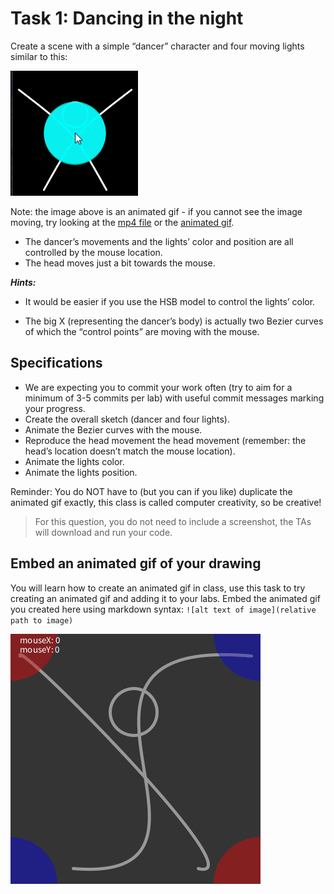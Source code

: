 # Task 1: Dancing in the night

Create a scene with a simple “dancer” character and four moving lights similar to this:

![](../../images/dancer.gif)

Note: the image above is an animated gif - if you cannot see the image moving, try looking at the [mp4 file](../../images/dancer.mp4) or the [animated gif](../../images/dancer.gif).

- The dancer’s movements and the lights’ color and position are all controlled by the mouse location.
- The head moves just a bit towards the mouse.

***Hints:*** 
- It would be easier if you use the HSB model to control the lights’ color.

- The big X (representing the dancer’s body) is actually two Bezier curves of which the “control points” are moving with the mouse.

## Specifications

- We are expecting you to commit your work often (try to aim for a minimum of 3-5 commits per lab) with useful commit messages marking your progress.
- Create the overall sketch (dancer and four lights).
- Animate the Bezier curves with the mouse.
- Reproduce the head movement the head movement (remember: the head’s location doesn’t match the mouse location).
- Animate the lights color.
- Animate the lights position.

Reminder: You do NOT have to (but you can if you like) duplicate the animated gif exactly, this class is called computer creativity, so be creative!

> For this question, you do not need to include a screenshot, the TAs will download and run your code.

## Embed an animated gif of your drawing

You will learn how to create an animated gif in class, use this task to try creating an animated gif and adding it to your labs.
Embed the animated gif you created here using markdown syntax: `![alt text of image](relative path to image)`

![task1 gif](../animations/task1.gif)